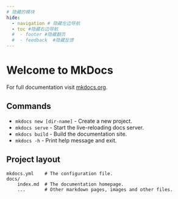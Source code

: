 ```yaml
---
# 隐藏的模块
hide:
  - navigation # 隐藏左边导航
  - toc #隐藏右边导航
  #  - footer #隐藏翻页
  #  - feedback  #隐藏反馈
---
```

# Welcome to MkDocs

For full documentation visit [mkdocs.org](https://www.mkdocs.org).

## Commands

* `mkdocs new [dir-name]` - Create a new project.
* `mkdocs serve` - Start the live-reloading docs server.
* `mkdocs build` - Build the documentation site.
* `mkdocs -h` - Print help message and exit.

## Project layout

    mkdocs.yml    # The configuration file.
    docs/
        index.md  # The documentation homepage.
        ...       # Other markdown pages, images and other files.
